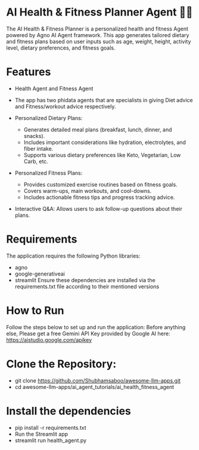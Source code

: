 # AI Health & Fitness Planner Agent 🏋️‍♂️
The AI Health & Fitness Planner is a personalized health and fitness Agent powered by Agno AI Agent framework. This app generates tailored dietary and fitness plans based on user inputs such as age, weight, height, activity level, dietary preferences, and fitness goals.

# Features
 - Health Agent and Fitness Agent

  - The app has two phidata agents that are specialists in giving Diet advice and Fitness/workout advice respectively.
- Personalized Dietary Plans:

  - Generates detailed meal plans (breakfast, lunch, dinner, and snacks).
  - Includes important considerations like hydration, electrolytes, and fiber intake.
  - Supports various dietary preferences like Keto, Vegetarian, Low Carb, etc.
- Personalized Fitness Plans:

  - Provides customized exercise routines based on fitness goals.
  - Covers warm-ups, main workouts, and cool-downs.
  - Includes actionable fitness tips and progress tracking advice.
- Interactive Q&A: Allows users to ask follow-up questions about their plans.

# Requirements
The application requires the following Python libraries:

- agno
- google-generativeai
- streamlit
Ensure these dependencies are installed via the requirements.txt file according to their mentioned versions

# How to Run
Follow the steps below to set up and run the application: Before anything else, Please get a free Gemini API Key provided by Google AI here: https://aistudio.google.com/apikey

# Clone the Repository:

- git clone https://github.com/Shubhamsaboo/awesome-llm-apps.git
- cd awesome-llm-apps/ai_agent_tutorials/ai_health_fitness_agent
# Install the dependencies

- pip install -r requirements.txt
- Run the Streamlit app
- streamlit run health_agent.py
